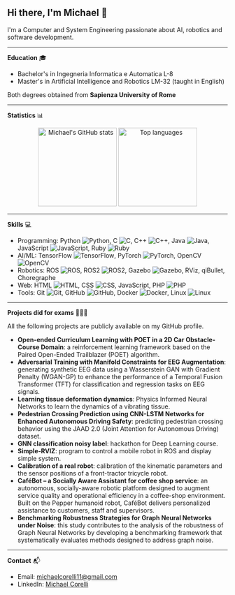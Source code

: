 ## Hi there, I'm Michael 👋

I'm a Computer and System Engineering passionate about AI, robotics and software development.  

---

**Education** 🎓
- Bachelor's in Ingegneria Informatica e Automatica L-8
- Master's in Artificial Intelligence and Robotics LM-32 (taught in English)
  
Both degrees obtained from **Sapienza University of Rome**

---

**Statistics** 📊

<div align="center">
  <img height="180em" src="https://github-readme-stats.vercel.app/api?username=MichaelCorelli&show_icons=true&theme=radical" alt="Michael's GitHub stats" />
  <img height="180em" src="https://github-readme-stats.vercel.app/api/top-langs/?username=MichaelCorelli&layout=compact&theme=radical" alt="Top languages" />
</div>

---

**Skills** 💻
- Programming: Python ![Python](https://img.shields.io/badge/Python-3776AB?style=flat&logo=python&logoColor=white), 
  C ![C](https://img.shields.io/badge/C-00599C?style=flat&logo=c&logoColor=white), 
  C++ ![C++](https://img.shields.io/badge/C++-00599C?style=flat&logo=c%2B%2B&logoColor=white), 
  Java ![Java](https://img.shields.io/badge/Java-007396?style=flat&logo=java&logoColor=white), 
  JavaScript ![JavaScript](https://img.shields.io/badge/JavaScript-F7DF1E?style=flat&logo=javascript&logoColor=black), 
  Ruby ![Ruby](https://img.shields.io/badge/Ruby-CC342D?style=flat&logo=ruby&logoColor=white)
- AI/ML: TensorFlow ![TensorFlow](https://img.shields.io/badge/TensorFlow-FF6F00?style=flat&logo=tensorflow&logoColor=white), 
  PyTorch ![PyTorch](https://img.shields.io/badge/PyTorch-EE4C2C?style=flat&logo=PyTorch&logoColor=white), 
  OpenCV ![OpenCV](https://img.shields.io/badge/OpenCV-5C3EE8?style=flat&logo=opencv&logoColor=white)
- Robotics: ROS ![ROS](https://img.shields.io/badge/ROS-22314F?style=flat&logo=ros&logoColor=white), ROS2 ![ROS2](https://img.shields.io/badge/ROS2-22314F?style=flat&logo=ros&logoColor=white), Gazebo ![Gazebo](https://img.shields.io/badge/Gazebo-0096D6?style=flat), RViz, qiBullet, Choregraphe
- Web: HTML ![HTML](https://img.shields.io/badge/HTML-E34F26?style=flat&logo=html5&logoColor=white), CSS ![CSS](https://img.shields.io/badge/CSS-1572B6?style=flat&logo=css3&logoColor=white), JavaScript, PHP ![PHP](https://img.shields.io/badge/PHP-777BB4?style=flat&logo=php&logoColor=white)
- Tools: Git ![Git](https://img.shields.io/badge/Git-F05032?style=flat&logo=git&logoColor=white), GitHub ![GitHub](https://img.shields.io/badge/GitHub-181717?style=flat&logo=github&logoColor=white), Docker ![Docker](https://img.shields.io/badge/Docker-2496ED?style=flat&logo=docker&logoColor=white), Linux ![Linux](https://img.shields.io/badge/Linux-FCC624?style=flat&logo=linux&logoColor=black)


---

**Projects did for exams** 🧑🏻‍💻

All the following projects are publicly available on my GitHub profile.

- **Open-ended Curriculum Learning with POET in a 2D Car Obstacle-Course Domain**: a reinforcement learning framework based on the Paired Open-Ended Trailblazer (POET) algorithm.
- **Adversarial Training with Manifold Constraints for EEG Augmentation**: generating synthetic EEG data using a Wasserstein GAN with Gradient Penalty (WGAN-GP) to enhance the performance of a Temporal Fusion Transformer (TFT) for classification and regression tasks on EEG signals.
- **Learning tissue deformation dynamics**: Physics Informed Neural Networks to learn the dynamics of a vibrating tissue.
- **Pedestrian Crossing Prediction using CNN-LSTM Networks for Enhanced Autonomous Driving Safety**: predicting pedestrian crossing behavior using the JAAD 2.0 (Joint Attention for Autonomous Driving) dataset.
- **GNN classification noisy label**: hackathon for Deep Learning course.
- **Simple-RVIZ**: program to control a mobile robot in ROS and display simple system.
- **Calibration of a real robot**: calibration of the kinematic parameters and the sensor positions of a front-tractor tricycle robot.
- **CaféBot – a Socially Aware Assistant for coffee shop service**: an autonomous, socially-aware robotic platform designed to augment service quality and operational efficiency in a coffee-shop environment. Built on the Pepper humanoid robot, CaféBot delivers personalized assistance to customers, staff and supervisors.
- **Benchmarking Robustness Strategies for Graph Neural Networks under Noise**: this study contributes to the analysis of the robustness of Graph Neural Networks by developing a benchmarking framework that systematically evaluates methods designed to address graph noise.

---

**Contact** 📬
- Email: michaelcorelli11@gmail.com
- LinkedIn: [Michael Corelli](https://www.linkedin.com/in/michael-corelli-64204a388)
